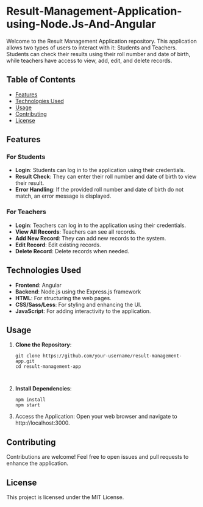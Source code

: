 # Result-Management-Application-using-Node.Js-And-Angular

Welcome to the Result Management Application repository. This application allows two types of users to interact with it: Students and Teachers. Students can check their results using their roll number and date of birth, while teachers have access to view, add, edit, and delete records.

## Table of Contents

- [Features](#features)
- [Technologies Used](#technologies-used)
- [Usage](#usage)
- [Contributing](#contributing)
- [License](#license)

## Features

### For Students

- **Login**: Students can log in to the application using their credentials.
- **Result Check**: They can enter their roll number and date of birth to view their result.
- **Error Handling**: If the provided roll number and date of birth do not match, an error message is displayed.

### For Teachers

- **Login**: Teachers can log in to the application using their credentials.
- **View All Records**: Teachers can see all records.
- **Add New Record**: They can add new records to the system.
- **Edit Record**: Edit existing records.
- **Delete Record**: Delete records when needed.

## Technologies Used

- **Frontend**: Angular
- **Backend**: Node.js using the Express.js framework
- **HTML**: For structuring the web pages.
- **CSS/Sass/Less**: For styling and enhancing the UI.
- **JavaScript**: For adding interactivity to the application.

## Usage

1. **Clone the Repository**: 

   ```shell
   git clone https://github.com/your-username/result-management-app.git
   cd result-management-app

   

2. **Install Dependencies**:
      ```shell
      npm install
      npm start

4. Access the Application:
  Open your web browser and navigate to http://localhost:3000.

## Contributing
  Contributions are welcome! Feel free to open issues and pull requests to enhance the application.

## License
  This project is licensed under the MIT License.


